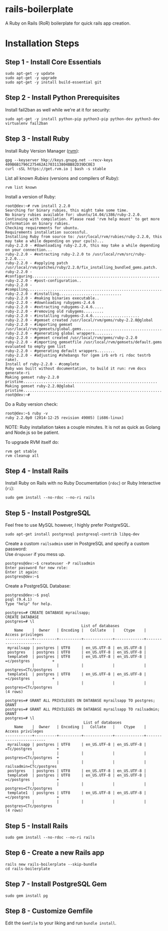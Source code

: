 rails-boilerplate
=====================
A Ruby on Rails (RoR) boilerplate for quick rails app creation.

# Installation Steps

Step 1 - Install Core Essentials  
--------------------
    sudo apt-get -y update
    sudo apt-get -y upgrade
    sudo apt-get -y install build-essential git 

Step 2 - Install Python Prerequisites
---------------------------------------
Install fail2ban as well while we're at it for security:  

    sudo apt-get -y install python-pip python3-pip python-dev python3-dev virtualenv fail2ban

Step 3 - Install Ruby
--------------------
Install Ruby Version Manager ([rvm](https://rvm.io/)):  

	gpg --keyserver hkp://keys.gnupg.net --recv-keys 409B6B1796C275462A1703113804BB82D39DC0E3
	curl -sSL https://get.rvm.io | bash -s stable

List all known *Rubies* (versions and compilers of Ruby):  

	rvm list known

Install a version of Ruby:

	root@dev:~# rvm install 2.2.0
	Searching for binary rubies, this might take some time.
	No binary rubies available for: ubuntu/14.04/i386/ruby-2.2.0.
	Continuing with compilation. Please read 'rvm help mount' to get more information on binary rubies.
	Checking requirements for ubuntu.
	Requirements installation successful.
	Installing Ruby from source to: /usr/local/rvm/rubies/ruby-2.2.0, this may take a while depending on your cpu(s)...
	ruby-2.2.0 - #downloading ruby-2.2.0, this may take a while depending on your connection...
	ruby-2.2.0 - #extracting ruby-2.2.0 to /usr/local/rvm/src/ruby-2.2.0....
	ruby-2.2.0 - #applying patch /usr/local/rvm/patches/ruby/2.2.0/fix_installing_bundled_gems.patch.
	ruby-2.2.0 - #configuring.........................................................
	ruby-2.2.0 - #post-configuration..
	ruby-2.2.0 - #compiling...............................................................................
	ruby-2.2.0 - #installing............................
	ruby-2.2.0 - #making binaries executable..
	ruby-2.2.0 - #downloading rubygems-2.4.6
	ruby-2.2.0 - #extracting rubygems-2.4.6.....
	ruby-2.2.0 - #removing old rubygems.........
	ruby-2.2.0 - #installing rubygems-2.4.6.....................
	ruby-2.2.0 - #gemset created /usr/local/rvm/gems/ruby-2.2.0@global
	ruby-2.2.0 - #importing gemset /usr/local/rvm/gemsets/global.gems...........................................................
	ruby-2.2.0 - #generating global wrappers........
	ruby-2.2.0 - #gemset created /usr/local/rvm/gems/ruby-2.2.0
	ruby-2.2.0 - #importing gemsetfile /usr/local/rvm/gemsets/default.gems evaluated to empty gem list
	ruby-2.2.0 - #generating default wrappers........
	ruby-2.2.0 - #adjusting #shebangs for (gem irb erb ri rdoc testrb rake).
	Install of ruby-2.2.0 - #complete 
	Ruby was built without documentation, to build it run: rvm docs generate-ri
	Making gemset ruby-2.2.0 pristine............................................................
	Making gemset ruby-2.2.0@global pristine..............................................................
	root@dev:~#

Do a Ruby version check:  

	root@dev:~$ ruby -v
	ruby 2.2.0p0 (2014-12-25 revision 49005) [i686-linux]

NOTE: Ruby installation takes a couple minutes. It is not as quick as Golang and Node.js so be patient.

To upgrade RVM itself do:

	rvm get stable
	rvm cleanup all


Step 4 - Install Rails
-----------------------
Install Ruby on Rails with no Ruby Documentation (`rdoc`) or Ruby Interactive (`ri`):
	
	sudo gem install --no-rdoc --no-ri rails

Step 5 - Install PostgreSQL
----------------------------
Feel free to use MySQL however, I highly prefer PostgreSQL.

	sudo apt-get install postgresql postgresql-contrib libpq-dev

Create a custom `railsadmin` user in PostgreSQL and specify a custom password:  
Use `dropuser` if you mess up.  

    postgres@dev:~$ createuser -P railsadmin
    Enter password for new role: 
    Enter it again: 
    postgres@dev:~$ 

Create a PostgreSQL Database:

	postgres@dev:~$ psql
	psql (9.4.1)
	Type "help" for help.

	postgres=# CREATE DATABASE myrailsapp;
	CREATE DATABASE
	postgres=# \l
	                                  List of databases
	    Name    |  Owner   | Encoding |   Collate   |    Ctype    |   Access privileges   
	------------+----------+----------+-------------+-------------+-----------------------
	 myrailsapp | postgres | UTF8     | en_US.UTF-8 | en_US.UTF-8 | 
	 postgres   | postgres | UTF8     | en_US.UTF-8 | en_US.UTF-8 | 
	 template0  | postgres | UTF8     | en_US.UTF-8 | en_US.UTF-8 | =c/postgres          +
	            |          |          |             |             | postgres=CTc/postgres
	 template1  | postgres | UTF8     | en_US.UTF-8 | en_US.UTF-8 | =c/postgres          +
	            |          |          |             |             | postgres=CTc/postgres
	(4 rows)

	postgres=# GRANT ALL PRIVILEGES ON DATABASE myrailsapp TO postgres;
	GRANT
	postgres=# GRANT ALL PRIVILEGES ON DATABASE myrailsapp TO railsadmin;
	GRANT
	postgres=# \l
	                                   List of databases
	    Name    |  Owner   | Encoding |   Collate   |    Ctype    |    Access privileges    
	------------+----------+----------+-------------+-------------+-------------------------
	 myrailsapp | postgres | UTF8     | en_US.UTF-8 | en_US.UTF-8 | =Tc/postgres           +
	            |          |          |             |             | postgres=CTc/postgres  +
	            |          |          |             |             | railsadmin=CTc/postgres
	 postgres   | postgres | UTF8     | en_US.UTF-8 | en_US.UTF-8 | 
	 template0  | postgres | UTF8     | en_US.UTF-8 | en_US.UTF-8 | =c/postgres            +
	            |          |          |             |             | postgres=CTc/postgres
	 template1  | postgres | UTF8     | en_US.UTF-8 | en_US.UTF-8 | =c/postgres            +
	            |          |          |             |             | postgres=CTc/postgres
	(4 rows)

Step 5 - Install Rails
-----------------------  
	
	sudo gem install --no-rdoc --no-ri rails

Step 6 - Create a new Rails app
--------------------------------  

	rails new rails-boilerplate --skip-bundle
	cd rails-boilerplate

Step 7 - Install PostgreSQL Gem
---------------------------------

	sudo gem install pg


Step 8 - Customize Gemfile
----------------------------
Edit the `Gemfile` to your liking and run `bundle install`.
